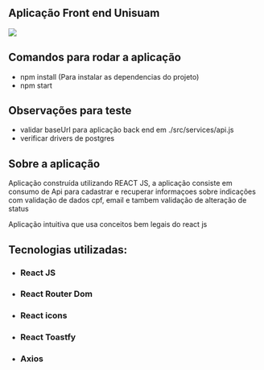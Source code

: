 ## Aplicação Front end Unisuam

<img src="https://user-images.githubusercontent.com/43323183/126042843-21f22149-d3e5-453d-803f-145852529d2a.png">

## Comandos para rodar a aplicação

- npm install (Para instalar as dependencias do projeto)
- npm start

## Observações para teste
- validar baseUrl para aplicação back end em ./src/services/api.js
- verificar drivers de postgres

## Sobre a aplicação

Aplicação construída utilizando REACT JS, a aplicação consiste em consumo de Api para cadastrar e recuperar informaçoes sobre indicações com validação de dados cpf, email e tambem validação de alteração de status

Aplicação intuitiva que usa conceitos bem legais do react js

## Tecnologias utilizadas:

- ### React JS
- ### React Router Dom 
- ### React icons 
- ### React Toastfy
- ### Axios
